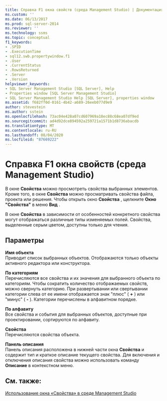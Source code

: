 ```yaml
---
title: Справка F1 окна свойств (среда Management Studio) | Документация Майкрософт
ms.custom: ''
ms.date: 06/13/2017
ms.prod: sql-server-2014
ms.reviewer: ''
ms.technology: ssms
ms.topic: conceptual
f1_keywords:
- .SPID
- .ExecutionTime
- sql12.swb.propertywindow.f1
- .User
- .CurrentStatus
- .RowsReturned
- .Server
- .Version
helpviewer_keywords:
- SQL Server Management Studio [SQL Server], Help
- Properties window [SQL Server Management Studio]
- SQL Server Management Studio Help [SQL Server], properties window
ms.assetid: f682ff0d-0161-4b42-a689-26eeb077d9e9
author: stevestein
ms.author: sstein
ms.openlocfilehash: 73ac04e428a07cd607969a18ec88c68ea07df9ed
ms.sourcegitcommit: ad4d92dce894592a259721a1571b1d8736abacdb
ms.translationtype: MT
ms.contentlocale: ru-RU
ms.lasthandoff: 08/04/2020
ms.locfileid: "87669222"
---
```

# <a name="properties-window-f1-help-management-studio"></a>Справка F1 окна свойств (среда Management Studio)
  В окне **Свойства** можно просмотреть свойства выбранных элементов. Кроме того, в окне **Свойства** можно просматривать свойства файла, проекта или решения. Чтобы открыть окно **Свойства** , щелкните **Окно "Свойства"** в меню **Вид** .  
  
 В окне **Свойства** в зависимости от особенностей конкретного свойства могут отображаться различные типы изменяемых полей. Свойства, выделенные серым цветом, доступны только для чтения.  
  
## <a name="options"></a>Параметры  
 **Имя объекта**  
 Приводит список выбранных объектов. Отображаются только объекты активного редактора или конструктора.  
  
 **По категориям**  
 Перечисляются все свойства и их значения для выбранного объекта по категориям. Чтобы сократить количество отображаемых свойств, можно свернуть категорию. При развертывании или свертывании категории слева от ее имени отображается знак "плюс" ( **+** ) или "минус" ( **-** ). Категории перечислены в алфавитном порядке.  
  
 **По алфавиту**  
 Все свойства и события для выбранных объектов, доступные при проектировании, сортируются по алфавиту.  
  
 **Свойства**  
 Перечисляются свойства объекта.  
  
 **Панель описания**  
 Панель описания расположена в нижней части окна **Свойства** и содержит тип и краткое описание текущего свойства. Для включения и отключения описания свойства можно использовать команду **Описание** в контекстном меню.  
  
## <a name="see-also"></a>См. также:  
 [Использование окна «Свойства» в среде Management Studio](../../relational-databases/scripting/use-the-properties-window-in-management-studio.md)  
  
  

